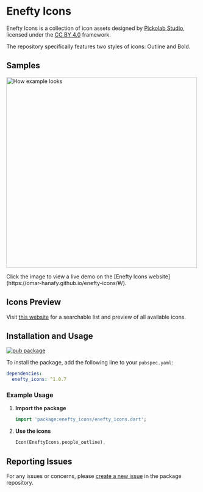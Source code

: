 # Enefty Icons

Enefty Icons is a collection of icon assets
designed by [Pickolab Studio](https://www.figma.com/@PickolabStudio),
licensed under the [CC BY 4.0](https://creativecommons.org/licenses/by/4.0/) framework.

The repository specifically features two styles of icons: Outline and Bold.

## Samples

<p> <a href="https://omar-hanafy.github.io/enefty-icons/#/"><img src="https://raw.githubusercontent.com/omar-hanafy/nft-icons/main/icon_preview_1.0.0.png" alt="How example looks" width="500"> </a></p>
Click the image to view a live demo on the [Enefty Icons website](https://omar-hanafy.github.io/enefty-icons/#/).

## Icons Preview

Visit [this website](https://omar-hanafy.github.io/enefty-icons/#/) for a searchable list and preview of all available icons.

## Installation and Usage

[![pub package](https://img.shields.io/pub/v/enefty_icons)](https://pub.dev/packages/enefty_icons)

To install the package, add the following line to your `pubspec.yaml`:

```yaml
dependencies:
  enefty_icons: ^1.0.7
```

### Example Usage

1. **Import the package**

    ```dart
    import 'package:enefty_icons/enefty_icons.dart';
    ```

2. **Use the icons**

    ```dart
    Icon(EneftyIcons.people_outline),
    ```

## Reporting Issues

For any issues or concerns, please [create a new issue](https://github.com/omar-hanafy/enefty_icons/issues) in the package repository.
